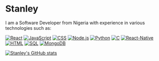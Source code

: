 # Stanley 
I am a Software Developer from Nigeria with experience in various technologies such as:

[![React](https://img.shields.io/badge/-React-61DAFB?style=flat&logo=react)](https://reactjs.org/)  [![JavaScript](https://img.shields.io/badge/-JavaScript-F7DF1E?style=flat&logo=javascript)](https://developer.mozilla.org/en-US/docs/Web/JavaScript)  [![CSS](https://img.shields.io/badge/-CSS-1572B6?style=flat&logo=css3)](https://developer.mozilla.org/en-US/docs/Web/CSS)  [![Node.js](https://img.shields.io/badge/-Node.js-339933?style=flat&logo=node.js)](https://nodejs.org/)  [![Python](https://img.shields.io/badge/-Python-3776AB?style=flat&logo=python)](https://www.python.org/)  [![C](https://img.shields.io/badge/-C-00599C?style=flat&logo=c)](https://en.wikipedia.org/wiki/C_(programming_language))  [![React-Native](https://img.shields.io/badge/-React-Native-61DAFB?style=flat&logo=react)](https://reactnative.dev/)  [![HTML](https://img.shields.io/badge/-HTML-E34F26?style=flat&logo=html5)](https://developer.mozilla.org/en-US/docs/Web/HTML)  [![SQL](https://img.shields.io/badge/-SQL-007ACC?style=flat&logo=sql)](https://en.wikipedia.org/wiki/SQL)  [![MongoDB](https://img.shields.io/badge/-MongoDB-47A248?style=flat&logo=mongodb)](https://www.mongodb.com/)

[![Stanley's GitHub stats](https://github-readme-stats.vercel.app/api?username=stan6453)](https://github.com/anuraghazra/github-readme-stats)
